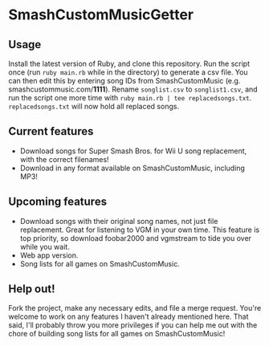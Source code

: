 # SmashCustomMusicGetter

## Usage

Install the latest version of Ruby, and clone this repository. Run the script once (run `ruby main.rb` while in the directory) to generate a csv file. You can then edit this by entering song IDs from SmashCustomMusic (e.g. smashcustommusic.com/**1111**). Rename `songlist.csv` to `songlist1.csv`, and run the script one more time with `ruby main.rb | tee replacedsongs.txt`. `replacedsongs.txt` will now hold all replaced songs.

## Current features

- Download songs for Super Smash Bros. for Wii U song replacement, with the correct filenames!
- Download in any format available on SmashCustomMusic, including MP3!

## Upcoming features

- Download songs with their original song names, not just file replacement. Great for listening to VGM in your own time. This feature is top priority, so download foobar2000 and vgmstream to tide you over while you wait.
- Web app version.
- Song lists for all games on SmashCustomMusic.

## Help out!

Fork the project, make any necessary edits, and file a merge request. You're welcome to work on any features I haven't already mentioned here. That said, I'll probably throw you more privileges if you can help me out with the chore of building song lists for all games on SmashCustomMusic!
